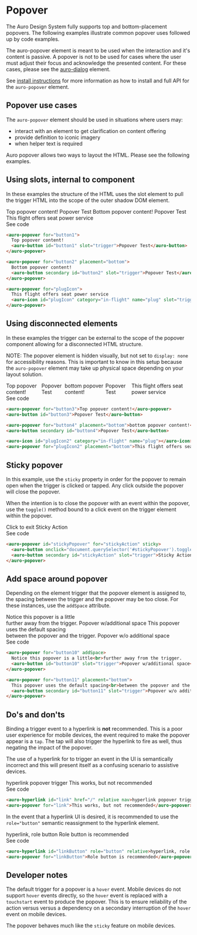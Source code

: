 # Popover

The Auro Design System fully supports top and bottom-placement popovers. The following examples illustrate common popover uses followed up by code examples.

The auro-popover element is meant to be used when the interaction and it's content is passive. A popover is not to be used for cases where the user must adjust their focus and acknowledge the presented content. For these cases, please see the [auro-dialog](https://auro.alaskaair.com/components/auro/dialog) element.

See [install instructions](https://auro.alaskaair.com/components/auro/popover/install) for more information as how to install and full API for the `auro-popover` element.

## Popover use cases

The `auro-popover` element should be used in situations where users may:

* interact with an element to get clarification on content offering
* provide definition to iconic imagery
* when helper text is required

Auro popover allows two ways to layout the HTML. Please see the following examples.

## Using slots, internal to component

In these examples the structure of the HTML uses the slot element to pull the trigger HTML into the scope of the outer shadow DOM element.


<div class="exampleWrapper">
  <auro-popover for="button1">
    Top popover content!
    <auro-button id="button1" slot="trigger">Popover Test</auro-button>
  </auro-popover>

  <auro-popover for="button2" placement="bottom">
    Bottom popover content!
    <auro-button secondary id="button2" slot="trigger">Popover Test</auro-button>
  </auro-popover>
  &nbsp;
  <auro-popover for="plugIcon">
    This flight offers seat power service
    <auro-icon id="plugIcon" category="in-flight" name="plug" slot="trigger"></auro-icon>
  </auro-popover>
</div>

<auro-accordion lowProfile justifyRight>
  <span slot="trigger">See code</span>

```html
<auro-popover for="button1">
  Top popover content!
  <auro-button id="button1" slot="trigger">Popover Test</auro-button>
</auro-popover>

<auro-popover for="button2" placement="bottom">
  Bottom popover content!
  <auro-button secondary id="button2" slot="trigger">Popover Test</auro-button>
</auro-popover>

<auro-popover for="plugIcon">
  This flight offers seat power service
  <auro-icon id="plugIcon" category="in-flight" name="plug" slot="trigger"></auro-icon>
</auro-popover>
```

</auro-accordion>

## Using disconnected elements

In these examples the trigger can be external to the scope of the popover component allowing for a disconnected HTML structure.

NOTE: The popover element is hidden visually, but not set to `display: none` for accessibility reasons. This is important to know in this setup because the `auro-popover` element may take up physical space depending on your layout solution.


<style>
  .demoFlex {
    display: flex;
    align-items: flex-start;
    align-items: center;
  }

  .demoFlex > auro-button {
    margin-right: 0.25rem;
  }
</style>

<div class="exampleWrapper demoFlex">
  <auro-popover for="button3">Top popover content!</auro-popover>
  <auro-button id="button3">Popover Test</auro-button>
  <auro-popover for="button4" placement="bottom">bottom popover content!</auro-popover>
  <auro-button secondary id="button4">Popover Test</auro-button>
  &nbsp;&nbsp;
  <auro-icon id="plugIcon2" category="in-flight" name="plug"></auro-icon>
  <auro-popover for="plugIcon2" placement="bottom">This flight offers seat power service</auro-popover>
</div>

<auro-accordion lowProfile justifyRight>
  <span slot="trigger">See code</span>

```html
<auro-popover for="button3">Top popover content!</auro-popover>
<auro-button id="button3">Popover Test</auro-button>

<auro-popover for="button4" placement="bottom">bottom popover content!</auro-popover>
<auro-button secondary id="button4">Popover Test</auro-button>

<auro-icon id="plugIcon2" category="in-flight" name="plug"></auro-icon>
<auro-popover for="plugIcon2" placement="bottom">This flight offers seat power service</auro-popover>
```

</auro-accordion>

## Sticky popover

In this example, use the `sticky` property in order for the popover to remain open when the trigger is clicked or tapped. Any click outside the popover will close the popover.

When the intention is to close the popover with an event within the popover, use the `toggle()` method bound to a click event on the trigger element within the popover.

<div class="exampleWrapper">
  <auro-popover id="stickyPopover" for="stickyAction" sticky>
    <auro-button onclick="document.querySelector('#stickyPopover').toggle()">Click to exit</auro-button>
    <auro-button secondary id="stickyAction" slot="trigger">Sticky Action</auro-button>
  </auro-popover>
</div>

<auro-accordion lowProfile justifyRight>
  <span slot="trigger">See code</span>

```html
<auro-popover id="stickyPopover" for="stickyAction" sticky>
  <auro-button onclick="document.querySelector('#stickyPopover').toggle()">Click to exit</auro-button>
  <auro-button secondary id="stickyAction" slot="trigger">Sticky Action</auro-button>
</auro-popover>
```

</auro-accordion>


## Add space around popover

Depending on the element trigger that the popover element is assigned to, the spacing between the trigger and the popover may be too close. For these instances, use the `addSpace` attribute.

<div class="exampleWrapper">
  <auro-popover for="button10" addSpace>
    Notice this popover is a little<br>further away from the trigger.
    <auro-button id="button10" slot="trigger">Popover w/additional space</auro-button>
  </auro-popover>

  <auro-popover for="button11" placement="bottom">
    This popover uses the default spacing<br>between the popover and the trigger.
    <auro-button secondary id="button11" slot="trigger">Popover w/o additional space</auro-button>
  </auro-popover>
</div>

<auro-accordion lowProfile justifyRight>
  <span slot="trigger">See code</span>

```html
<auro-popover for="button10" addSpace>
  Notice this popover is a little<br>further away from the trigger.
  <auro-button id="button10" slot="trigger">Popover w/additional space</auro-button>
</auro-popover>

<auro-popover for="button11" placement="bottom">
  This popover uses the default spacing<br>between the popover and the trigger.
  <auro-button secondary id="button11" slot="trigger">Popover w/o additional space</auro-button>
</auro-popover>

```
</auro-accordion>

## Do's and don'ts

Binding a trigger event to a hyperlink is **not** recommended. This is a poor user experience for mobile devices, the event required to make the popover appear is a `tap`. The tap will also trigger the hyperlink to fire as well, thus negating the impact of the popover.

The use of a hyperlink for to trigger an event in the UI is semantically incorrect and this will present itself as a confusing scenario to assistive devices.

<auro-alerts error noIcon>

  <div class="exampleWrapper">
    <auro-hyperlink id="link" href="/" relative nav>hyperlink popover trigger</auro-hyperlink>
    <auro-popover for="link">This works, but not recommended</auro-popover>
  </div>

</auro-alerts>

<auro-accordion lowProfile justifyRight>
  <span slot="trigger">See code</span>

```html
<auro-hyperlink id="link" href="/" relative nav>hyperlink popover trigger</auro-hyperlink>
<auro-popover for="link">This works, but not recommended</auro-popover>

```
</auro-accordion>

In the event that a hyperlink UI is desired, it is recommended to use the `role="button"` semantic reassignment to the hyperlink element.

<auro-alerts success noIcon>
  <div class="exampleWrapper">
    <auro-hyperlink id="linkButton" role="button" relative>hyperlink, role button</auro-hyperlink>
    <auro-popover for="linkButton">Role button is recommended</auro-popover>
  </div>
</auro-alerts>

<auro-accordion lowProfile justifyRight>
  <span slot="trigger">See code</span>

```html
<auro-hyperlink id="linkButton" role="button" relative>hyperlink, role button</auro-hyperlink>
<auro-popover for="linkButton">Role button is recommended</auro-popover>

```
</auro-accordion>

## Developer notes

The default trigger for a popover is a `hover` event. Mobile devices do not support `hover` events directly, so the `hover` event is replaced with a `touchstart` event to produce the popover. This is to ensure reliability of the action versus versus a dependency on a secondary interruption of the `hover` event on mobile devices.

The popover behaves much like the `sticky` feature on mobile devices.
